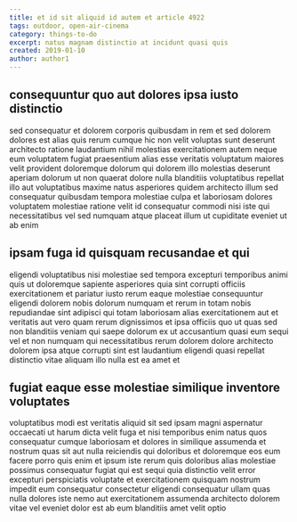 ```yaml
---
title: et id sit aliquid id autem et article 4922
tags: outdoor, open-air-cinema
category: things-to-do
excerpt: natus magnam distinctio at incidunt quasi quis
created: 2019-01-10
author: author1
---
```


## consequuntur quo aut dolores ipsa iusto distinctio

sed consequatur et dolorem corporis quibusdam in rem et sed dolorem dolores est alias quis rerum cumque hic non velit voluptas sunt deserunt architecto ratione laudantium nihil molestias exercitationem autem neque eum voluptatem fugiat praesentium alias esse veritatis voluptatum maiores velit provident doloremque dolorum qui dolorem illo molestias deserunt aperiam dolorum ut non quaerat dolore nulla blanditiis voluptatibus repellat illo aut voluptatibus maxime natus asperiores quidem architecto illum sed consequatur quibusdam tempora molestiae culpa et laboriosam dolores voluptatem molestiae ratione velit id consequatur commodi nisi iste qui necessitatibus vel sed numquam atque placeat illum ut cupiditate eveniet ut ab enim

## ipsam fuga id quisquam recusandae et qui

eligendi voluptatibus nisi molestiae sed tempora excepturi temporibus animi quis ut doloremque sapiente asperiores quia sint corrupti officiis exercitationem et pariatur iusto rerum eaque molestiae consequuntur eligendi dolorem nobis dolorum numquam et rerum in totam nobis repudiandae sint adipisci qui totam laboriosam alias exercitationem aut et veritatis aut vero quam rerum dignissimos et ipsa officiis quo ut quas sed non blanditiis veniam qui saepe dolorum ex ut accusantium quasi eum sequi vel et non numquam qui necessitatibus rerum dolorem dolore architecto dolorem ipsa atque corrupti sint est laudantium eligendi quasi repellat distinctio vitae aliquam illo nulla est ea amet et

## fugiat eaque esse molestiae similique inventore voluptates

voluptatibus modi est veritatis aliquid sit sed ipsam magni aspernatur occaecati ut harum dicta velit fuga et nisi temporibus enim natus quos consequatur cumque laboriosam et dolores in similique assumenda et nostrum quas sit aut nulla reiciendis qui doloribus et doloremque eos eum facere porro quis enim et ipsum iste rerum quis doloribus alias molestiae possimus consequatur fugiat qui est sequi quia distinctio velit error excepturi perspiciatis voluptate et exercitationem quisquam nostrum impedit eum consequatur consectetur eligendi consequatur ullam quas nulla dolores iste nemo aut exercitationem assumenda architecto dolorem vitae vel eveniet dolor est ab eum blanditiis amet velit optio
